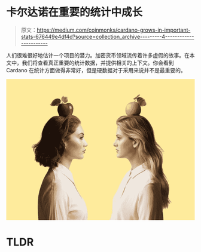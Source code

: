 # 卡尔达诺在重要的统计中成长

> 原文：<https://medium.com/coinmonks/cardano-grows-in-important-stats-676449e4df4d?source=collection_archive---------4----------------------->

人们很难很好地估计一个项目的潜力。加密货币领域流传着许多虚假的故事。在本文中，我们将查看真正重要的统计数据，并提供相关的上下文。你会看到 Cardano 在统计方面做得非常好，但是硬数据对于采用来说并不是最重要的。

![](img/49a71d2bdeb11e3899c7e94e94a6a371.png)

# TLDR